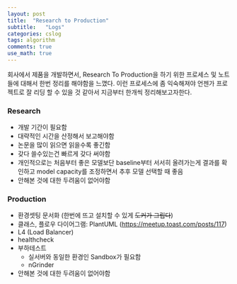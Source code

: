 ```yaml
---
layout: post
title:  "Research to Production"
subtitle:   "Logs"
categories: cslog
tags: algorithm
comments: true
use_math: true
---
```


회사에서 제품을 개발하면서, Research To Production을 하기 위한 프로세스 및 노트들에 대해서 한번 정리를 해야함을 느꼈다. 이런 프로세스에 좀 익숙해져야 언젠가 프로젝트로 잘 리딩 할 수 있을 것 같아서 지금부터 한개씩 정리해보고자한다.


### Research
- 개발 기간이 필요함
- 대략적인 시간을 산정해서 보고해야함
- 논문을 많이 읽으면 읽을수록 좋긴함
- 갖다 쓸수있는건 빠르게 갖다 써야함
- 개인적으로는 처음부터 좋은 모델보단 baseline부터 서서히 올려가는게 결과를 확인하고 model capacity를 조정하면서 추후 모델 선택할 때 좋음
- 안해본 것에 대한 두려움이 없어야함


### Production
- 환경셋팅 문서화 (한번에 뜨고 설치할 수 있게 ~~도커가 그립다~~)
- 클래스, 플로우 다이어그램: PlantUML (https://meetup.toast.com/posts/117)
- L4 (Load Balancer)
- healthcheck
- 부하테스트
  - 실서버와 동일한 환경인 Sandbox가 필요함
  - nGrinder
- 안해본 것에 대한 두려움이 없어야함
